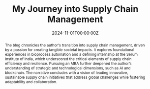 ---
title: 'My Journey into Supply Chain Management'

# Authors
# If you created a profile for a user (e.g. the default `admin` user), write the username (folder name) here
# and it will be replaced with their full name and linked to their profile.
authors:
  - admin

# Author notes (optional)
# author_notes:
#   - 'Equal contribution'
#   - 'Equal contribution'

date: '2024-11-01T00:00:00Z'
doi: ''

# Schedule page publish date (NOT publication's date).
# publishDate: '2017-01-01T00:00:00Z'
publishDate: ''

# Publication type.
# Accepts a single type but formatted as a YAML list (for Hugo requirements).
# Enter a publication type from the CSL standard.
publication_types: ['paper-conference']

# Publication name and optional abbreviated publication name.
# publication: In *Hugo Blox Builder Conference*
# publication_short: In *ICW*

abstract: The blog chronicles the author's transition into supply chain management, driven by a passion for creating tangible societal impacts. It explores foundational experiences in bioprocess automation and a defining internship at the Serum Institute of India, which underscored the critical elements of supply chain efficiency and resilience. Pursuing an MBA further deepened the author’s understanding of strategic and technological dimensions, such as AI and blockchain. The narrative concludes with a vision of leading innovative, sustainable supply chain initiatives that address global challenges while fostering adaptability and collaboration.

# Summary. An optional shortened abstract.
summary: A journey into supply chain management, emphasizing resilience, efficiency, collaboration, and sustainable, technology-driven innovation.

tags:
  - Supply Chain Management
  - Resilience and Efficiency
  - Technological Innovation in Supply Chains
  - Sustainability in Operations
  - Collaboration in Supply Chains

# Display this page in the Featured widget?
featured: true

# Custom links (uncomment lines below)
# links:
# - name: Custom Link
#   url: http://example.org

url_pdf: ''
url_code: ''
url_dataset: ''
url_poster: ''
url_project: ''
url_slides: ''
url_source: ''
url_video: ''

# Featured image
# To use, add an image named `featured.jpg/png` to your page's folder.
image:
  caption: 'Image credit: [**Unsplash**](https://unsplash.com/photos/pLCdAaMFLTE)'
  focal_point: ''
  preview_only: false
---